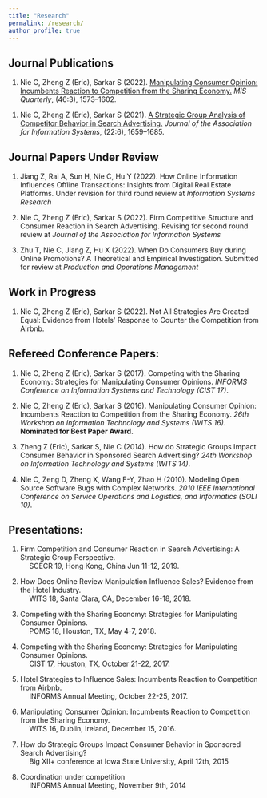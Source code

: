 ```yaml
---
title: "Research"
permalink: /research/
author_profile: true
---
```


Journal Publications
--------------------

<!-- Use APA 7th edition format -->

1. Nie C, Zheng Z (Eric), Sarkar S (2022). [Manipulating Consumer Opinion: Incumbents Reaction to Competition from the Sharing Economy.](https://misq.umn.edu/competing-with-the-sharing-economy-incumbents-reaction-on-review-manipulation.html) _MIS Quarterly_, (46:3), 1573–1602. 
<!-- [![PDF](https://img.shields.io/badge/PDF-green.svg)](/files/review_manipulation.pdf) [![Video](https://img.shields.io/badge/Video-orange.svg)](https://youtu.be/4LRscKwr4Fw) -->

1. Nie C, Zheng Z (Eric), Sarkar S (2021). [A Strategic Group Analysis of Competitor Behavior in Search Advertising.](https://doi.org/10.17705/1jais.00710) _Journal of the Association for Information Systems_, (22:6), 1659–1685. 
<!-- [![PDF](https://img.shields.io/badge/PDF-green.svg)](/files/sponsored_search.pdf) -->

Journal Papers Under Review
---------------------------

1. Jiang Z, Rai A, Sun H, Nie C, Hu Y (2022). How Online Information Influences Offline Transactions: Insights from Digital Real Estate Platforms. Under revision for third round review at _Information Systems Research_  

1. Nie C, Zheng Z (Eric), Sarkar S (2022). Firm Competitive Structure and Consumer Reaction in Search Advertising. Revising for second round review at _Journal of the Association for Information Systems_

1. Zhu T, Nie C, Jiang Z, Hu X (2022). When Do Consumers Buy during Online Promotions? A Theoretical and Empirical Investigation. Submitted for review at _Production and Operations Management_

Work in Progress
----------------

1. Nie C, Zheng Z (Eric), Sarkar S (2022). Not All Strategies Are Created Equal: Evidence from Hotels' Response to Counter the Competition from Airbnb. 
    

Refereed Conference Papers:
---------------------------------

1. Nie C, Zheng Z (Eric), Sarkar S (2017). Competing with the Sharing Economy: Strategies for Manipulating Consumer Opinions. _INFORMS Conference on Information Systems and Technology (CIST 17)_.
    
1. Nie C, Zheng Z (Eric), Sarkar S (2016). Manipulating Consumer Opinion: Incumbents Reaction to Competition from the Sharing Economy. _26th Workshop on Information Technology and Systems (WITS 16)_. **Nominated for Best Paper Award.**
    
1. Zheng Z (Eric), Sarkar S, Nie C (2014). How do Strategic Groups Impact Consumer Behavior in Sponsored Search Advertising? _24th Workshop on Information Technology and Systems (WITS 14)_.  
    
1. Nie C, Zeng D, Zheng X, Wang F-Y, Zhao H (2010). Modeling Open Source Software Bugs with Complex Networks. _2010 IEEE International Conference on Service Operations and Logistics, and Informatics (SOLI 10)_.  
    

Presentations:
--------------

1.  Firm Competition and Consumer Reaction in Search Advertising: A Strategic Group Perspective.  
      SCECR 19, Hong Kong, China Jun 11-12, 2019.  
    
1.  How Does Online Review Manipulation Influence Sales? Evidence from the Hotel Industry.  
      WITS 18, Santa Clara, CA, December 16-18, 2018.  
    
1.  Competing with the Sharing Economy: Strategies for Manipulating Consumer Opinions.  
      POMS 18, Houston, TX, May 4-7, 2018.  
    
1.  Competing with the Sharing Economy: Strategies for Manipulating Consumer Opinions.  
      CIST 17, Houston, TX, October 21-22, 2017.  
    
1.  Hotel Strategies to Influence Sales: Incumbents Reaction to Competition from Airbnb.  
      INFORMS Annual Meeting, October 22-25, 2017.  
    
1.  Manipulating Consumer Opinion: Incumbents Reaction to Competition from the Sharing Economy.  
      WITS 16, Dublin, Ireland, December 15, 2016.  
    
1.  How do Strategic Groups Impact Consumer Behavior in Sponsored Search Advertising?  
      Big XII+ conference at Iowa State University, April 12th, 2015

1.  Coordination under competition  
      INFORMS Annual Meeting, November 9th, 2014